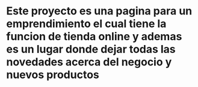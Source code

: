 ﻿# Este proyecto es una pagina para un emprendimiento el cual tiene la funcion de tienda online y ademas es un lugar donde dejar todas las novedades acerca del negocio y nuevos productos